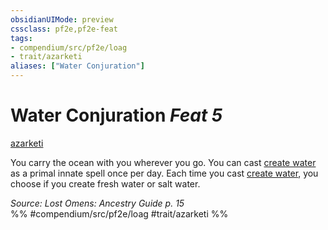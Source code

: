 ```yaml
---
obsidianUIMode: preview
cssclass: pf2e,pf2e-feat
tags:
- compendium/src/pf2e/loag
- trait/azarketi
aliases: ["Water Conjuration"]
---
```

# Water Conjuration  *Feat 5*  
[azarketi](../../rules/traits/azarketi-loag.md)  


You carry the ocean with you wherever you go. You can cast [create water](../spells/create-water.md) as a primal innate spell once per day. Each time you cast [create water](../spells/create-water.md), you choose if you create fresh water or salt water.

*Source: Lost Omens: Ancestry Guide p. 15*  
%% #compendium/src/pf2e/loag #trait/azarketi %%